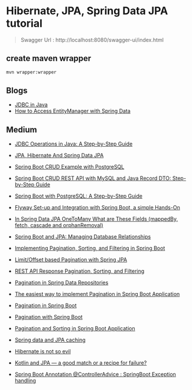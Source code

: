 # Hibernate, JPA, Spring Data JPA tutorial

> Swagger Url : http://localhost:8080/swagger-ui/index.html

## create maven wrapper

```bash
mvn wrapper:wrapper 
```

## Blogs

- [JDBC in Java](https://www.tpointtech.com/jdbc-tutorial)
- [How to Access EntityManager with Spring Data](https://www.baeldung.com/spring-data-entitymanager)

## Medium

- [JDBC Operations in Java: A Step-by-Step Guide](https://medium.com/@prashantmanandhar2002/jdbc-operations-in-java-a-step-by-step-guide-4155d1cd3a9f)
- [JPA, Hibernate And Spring Data JPA](https://medium.com/@burakkocakeu/jpa-hibernate-and-spring-data-jpa-efa71feb82ac)
- [Spring Boot CRUD Example with PostgreSQL](https://rameshfadatare.medium.com/spring-boot-crud-example-with-postgresql-926c87f0129a)
- [Spring Boot CRUD REST API with MySQL and Java Record DTO: Step-by-Step Guide](https://rameshfadatare.medium.com/spring-boot-crud-rest-api-with-mysql-and-java-record-dto-step-by-step-guide-4096b9bd5cfe)
- [Spring Boot with PostgreSQL: A Step-by-Step Guide](https://talesofdancingcurls.medium.com/spring-boot-with-postgresql-a-step-by-step-guide-c451848f0184)
- [Flyway Set-up and Integration with Spring Boot, a simple Hands-On](https://medium.com/@sumanthshastry/flyway-set-up-and-integration-with-spring-boot-a-simple-hands-on-d2844f18cdea)

- [In Spring Data JPA OneToMany What are These Fields (mappedBy, fetch, cascade and orphanRemoval)](https://medium.com/@burakkocakeu/in-spring-data-jpa-onetomany-what-are-these-fields-mappedby-fetch-cascade-and-orphanremoval-2655f4027c4f)
- [Spring Boot and JPA: Managing Database Relationships](https://medium.com/@MohamedManbar/spring-boot-and-jpa-managing-database-relationships-b09ea616f5aa)

- [Implementing Pagination, Sorting, and Filtering in Spring Boot](https://medium.com/@atharvaja.10/implementing-pagination-sorting-and-filtering-in-spring-boot-42615dbd74a7)
- [Limit/Offset based Pagination with Spring JPA](https://medium.com/@adarsh2801/limit-offset-based-pagination-with-spring-jpa-76982abbadc1)
- [REST API Response Pagination, Sorting, and Filtering](https://rameshfadatare.medium.com/rest-api-response-pagination-sorting-and-filtering-bc3a3cc02d34)
- [Pagination in Spring Data Repositories](https://medium.com/@swapnildalimbkar01/pagination-in-spring-data-repositories-23da6d3a22ad)
- [The easiest way to implement Pagination in Spring Boot Application](https://elhjuojye.medium.com/the-easiest-way-to-implement-pagination-in-spring-boot-application-6d65fe6008bf)
- [Pagination in Spring Boot](https://medium.com/@barisalgun/spring-boot-pagination-524083e699fc)
- [Pagination with Spring Boot](https://medium.com/@dulanjayasandaruwan1998/pagination-with-spring-boot-566448c12c95)
- [Pagination and Sorting in Spring Boot Application](https://medium.com/@gaddamnaveen192/pagination-and-sorting-in-spring-boot-application-a57dce4658ea)

- [Spring data and JPA caching](https://medium.com/@qingedaig/spring-data-and-jpa-caching-74d149513be1)


- [Hibernate is not so evil](https://medium.com/better-programming/hibernate-is-not-so-evil-84ca72b959c3)
- [Kotlin and JPA — a good match or a recipe for failure?](https://blog.kotlin-academy.com/kotlin-and-jpa-a-good-match-or-a-recipe-for-failure-e52718d93b4f)

- [Spring Boot Annotation @ControllerAdvice : SpringBoot Exception handling](https://medium.com/javarevisited/spring-boot-annotation-controlleradvice-global-exception-handler-a7d138c8d726)